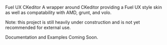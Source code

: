 Fuel UX CKeditor
A wrapper around CKeditor providing a Fuel UX style skin as well as compatability with AMD, grunt, and volo.

Note: this project is still heavily under construction and is not yet recommended for external use.

Documentation and Examples
Coming Soon.
